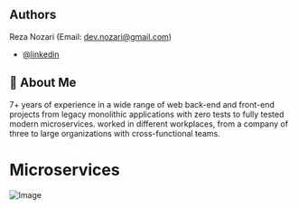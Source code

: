 
## Authors
Reza Nozari (Email: dev.nozari@gmail.com)
- [@linkedin](https://www.linkedin.com/in/mrnozari/)


## 🚀 About Me
7+ years of experience in a wide range of web back-end and front-end projects from legacy
monolithic applications with zero tests to fully tested modern microservices. worked in different
workplaces, from a company of three to large organizations with cross-functional teams.



# Microservices



![Image](https://raw.githubusercontent.com/devnozari/Microservices/main/Microservice-1.png)







